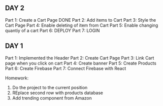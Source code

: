 DAY 2
---------------------
Part 1: Create a Cart Page DONE
Part 2: Add items to Cart
Part 3: Style the Cart Page
Part 4: Enable deleting of item from Cart
Part 5: Enable changing quantiy of a cart
Part 6: DEPLOY
Part 7: LOGIN



DAY 1
------------------

Part 1: Implemented  the Header
Part 2: Create Cart Page
Part 3: Link Cart page when you click on cart
Part 4: Create banner
Part 5: Create Products
Part 6: Create Firebase 
Part 7: Connect Firebase with React


Homework:
1. Do the project to the current position
2. REplace second row with products database
3. Add trending component from Amazon